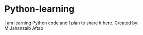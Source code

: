 # Python-learning
I am learning Python code and I plan to share it here.
Created by: M.Jahanzaib Aftab
